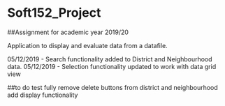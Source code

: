# Soft152_Project

##Assignment for academic year 2019/20

Application to display and evaluate data from a datafile.

05/12/2019 - Search functionality added to District and Neighbourhood data.
05/12/2019 - Selection functionality updated to work with data grid view

##to do
test fully
remove delete buttons from district and neighbourhood
add display functionality
